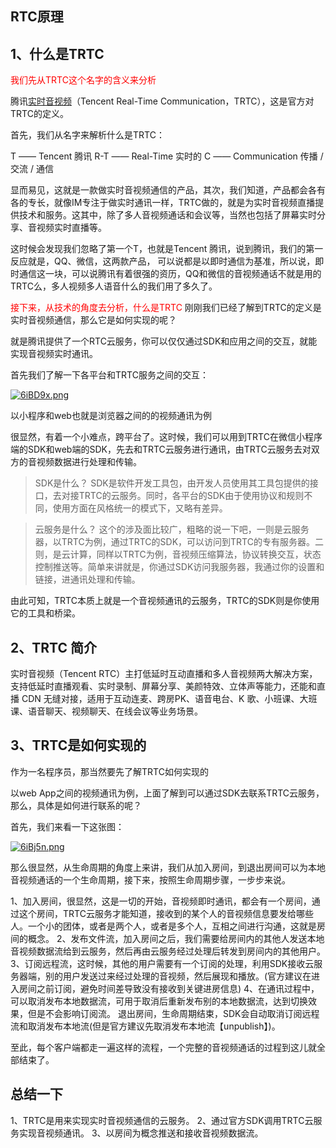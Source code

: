 ## RTC原理

## 1、什么是TRTC

<font color="#f00" fontWeight="700">我们先从TRTC这个名字的含义来分析</font>

腾讯[实时音视频](https://cloud.tencent.com/product/trtc?from=10680)（Tencent Real-Time Communication，TRTC），这是官方对TRTC的定义。

首先，我们从名字来解析什么是TRTC：

T   ——   Tencent 腾讯
R-T   ——   Real-Time 实时的
C   ——   Communication 传播 / 交流 / 通信

显而易见，这就是一款做实时音视频通信的产品，其次，我们知道，产品都会各有各的专长，就像IM专注于做实时通讯一样，TRTC做的，就是为实时音视频直播提供技术和服务。这其中，除了多人音视频通话和会议等，当然也包括了屏幕实时分享、音视频实时直播等。

这时候会发现我们忽略了第一个T，也就是Tencent 腾讯，说到腾讯，我们的第一反应就是，QQ、微信，这两款产品，
可以说都是以即时通信为基准，所以说，即时通信这一块，可以说腾讯有着很强的资历，QQ和微信的音视频通话不就是用的TRTC么，多人视频多人语音什么的我们用了多久了。


<font color="#f00" fontWeight="700">接下来，从技术的角度去分析，什么是TRTC</font>
刚刚我们已经了解到TRTC的定义是实时音视频通信，那么它是如何实现的呢？

就是腾讯提供了一个RTC云服务，你可以仅仅通过SDK和应用之间的交互，就能实现音视频实时通讯。

首先我们了解一下各平台和TRTC服务之间的交互：

[![6iBD9x.png](https://s3.ax1x.com/2021/03/01/6iBD9x.png)](https://imgtu.com/i/6iBD9x)


以小程序和web也就是浏览器之间的的视频通讯为例

很显然，有着一个小难点，跨平台了。这时候，我们可以用到TRTC在微信小程序端的SDK和web端的SDK，先去和TRTC云服务进行通讯，由TRTC云服务去对双方的音视频数据进行处理和传输。

>SDK是什么？  SDK是软件开发工具包，由开发人员使用其工具包提供的接口，去对接TRTC的云服务。同时，各平台的SDK由于使用协议和规则不同，使用方面在风格统一的模式下，又略有差异。

>云服务是什么？  这个的涉及面比较广，粗略的说一下吧，一则是云服务器，以TRTC为例，通过TRTC的SDK，可以访问到TRTC的专有服务器。二则，是云计算，同样以TRTC为例，音视频压缩算法，协议转换交互，状态控制推送等。简单来讲就是，你通过SDK访问我服务器，我通过你的设置和链接，进通讯处理和传输。

由此可知，TRTC本质上就是一个音视频通讯的云服务，TRTC的SDK则是你使用它的工具和桥梁。


## 2、TRTC 简介

实时音视频（Tencent RTC）主打低延时互动直播和多人音视频两大解决方案，支持低延时直播观看、实时录制、屏幕分享、美颜特效、立体声等能力，还能和直播 CDN 无缝对接，适用于互动连麦、跨房PK、语音电台、K 歌、小班课、大班课、语音聊天、视频聊天、在线会议等业务场景。

## 3、TRTC是如何实现的

作为一名程序员，那当然要先了解TRTC如何实现的

以web App之间的视频通讯为例，上面了解到可以通过SDK去联系TRTC云服务，那么，具体是如何进行联系的呢？

首先，我们来看一下这张图：

[![6iBj5n.png](https://s3.ax1x.com/2021/03/01/6iBj5n.png)](https://imgtu.com/i/6iBj5n)

那么很显然，从生命周期的角度上来讲，我们从加入房间，到退出房间可以为本地音视频通话的一个生命周期，接下来，按照生命周期步骤，一步步来说。

1、加入房间，很显然，这是一切的开始，音视频即时通讯，都会有一个房间，通过这个房间，TRTC云服务才能知道，接收到的某个人的音视频信息要发给哪些人。一个小的团体，或者是两个人，或者是多个人，互相之间进行沟通，这就是房间的概念。
2、发布文件流，加入房间之后，我们需要给房间内的其他人发送本地音视频数据流给到云服务，然后再由云服务经过处理后转发到房间内的其他用户。
3、订阅远程流，这时候，其他的用户需要有一个订阅的处理，利用SDK接收云服务器端，别的用户发送过来经过处理的音视频，然后展现和播放。(官方建议在进入房间之前订阅，避免时间差导致没有接收到关键进房信息)
4、在通讯过程中，可以取消发布本地数据流，可用于取消后重新发布别的本地数据流，达到切换效果，但是不会影响订阅流。
退出房间，生命周期结束，SDK会自动取消订阅远程流和取消发布本地流(但是官方建议先取消发布本地流【unpublish】)。

至此，每个客户端都走一遍这样的流程，一个完整的音视频通话的过程到这儿就全部结束了。

## 总结一下

1、TRTC是用来实现实时音视频通信的云服务。
2、通过官方SDK调用TRTC云服务实现音视频通讯。
3、以房间为概念推送和接收音视频数据流。